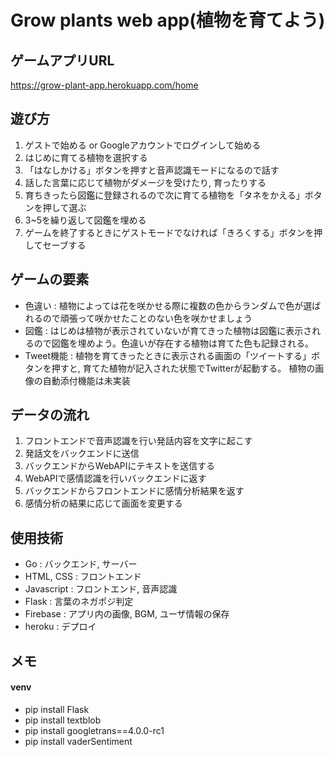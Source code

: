 # Grow plants web app(植物を育てよう)

## ゲームアプリURL
https://grow-plant-app.herokuapp.com/home

## 遊び方
1. ゲストで始める or Googleアカウントでログインして始める
2. はじめに育てる植物を選択する
3. 「はなしかける」ボタンを押すと音声認識モードになるので話す
4. 話した言葉に応じて植物がダメージを受けたり, 育ったりする
5. 育ちきったら図鑑に登録されるので次に育てる植物を「タネをかえる」ボタンを押して選ぶ
6. 3~5を繰り返して図鑑を埋める
7. ゲームを終了するときにゲストモードでなければ「きろくする」ボタンを押してセーブする

## ゲームの要素
* 色違い : 植物によっては花を咲かせる際に複数の色からランダムで色が選ばれるので頑張って咲かせたことのない色を咲かせましょう
* 図鑑 : はじめは植物が表示されていないが育てきった植物は図鑑に表示されるので図鑑を埋めよう。色違いが存在する植物は育てた色も記録される。
* Tweet機能 : 植物を育てきったときに表示される画面の「ツイートする」ボタンを押すと, 育てた植物が記入された状態でTwitterが起動する。 植物の画像の自動添付機能は未実装

## データの流れ
1. フロントエンドで音声認識を行い発話内容を文字に起こす
2. 発話文をバックエンドに送信
3. バックエンドからWebAPIにテキストを送信する
4. WebAPIで感情認識を行いバックエンドに返す
5. バックエンドからフロントエンドに感情分析結果を返す
6. 感情分析の結果に応じて画面を変更する


## 使用技術
* Go : バックエンド, サーバー
* HTML, CSS : フロントエンド
* Javascript : フロントエンド, 音声認識
* Flask : 言葉のネガポジ判定
* Firebase : アプリ内の画像, BGM, ユーザ情報の保存
* heroku : デプロイ

## メモ
#### venv
- pip install Flask
- pip install textblob
- pip install googletrans==4.0.0-rc1
- pip install vaderSentiment
